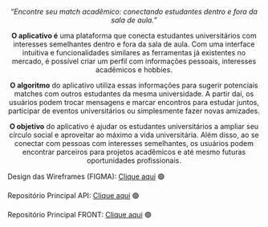<div align="center">
  
_“Encontre seu match acadêmico: conectando estudantes dentro e 
fora da sala de aula.”_
  
<strong> O aplicativo é</strong> uma plataforma que conecta estudantes universitários com 
interesses semelhantes dentro e fora da sala de aula. Com uma interface intuitiva e 
funcionalidades similares as ferramentas já existentes no mercado, é possível criar um perfil com informações 
pessoais, interesses acadêmicos e hobbies. 
  
<strong> O algoritmo</strong> do aplicativo utiliza essas informações para sugerir potenciais matches 
com outros estudantes da mesma universidade. A partir daí, os usuários podem trocar 
mensagens e marcar encontros para estudar juntos, participar de eventos 
universitários ou simplesmente fazer novas amizades.
  
<strong> O objetivo</strong> do aplicativo é ajudar os estudantes universitários a ampliar seu círculo 
social e aproveitar ao máximo a vida universitária. Além disso, ao se conectar com 
pessoas com interesses semelhantes, os usuários podem encontrar parceiros para 
projetos acadêmicos e até mesmo futuras oportunidades profissionais. 
  
</div>

Design das Wireframes (FIGMA): <a href="https://www.figma.com/file/vdgJqeTlBXJYXx35ed9ZYC/Match-App?type=design&node-id=0%3A1&t=2QPbog0MAznD5Xv0-1">Clique aqui</a> 🟢

Repositório Principal API: <a href="https://github.com/Juanpi92/api_uva_match">Clique aqui</a> 🟢

Repositório Principal FRONT: <a href="https://github.com/plfmoura/match-app">Clique aqui</a> 🟢

